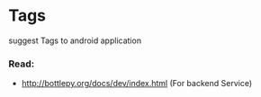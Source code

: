 # Tags

suggest Tags to android application

### Read:
* http://bottlepy.org/docs/dev/index.html (For backend Service)
